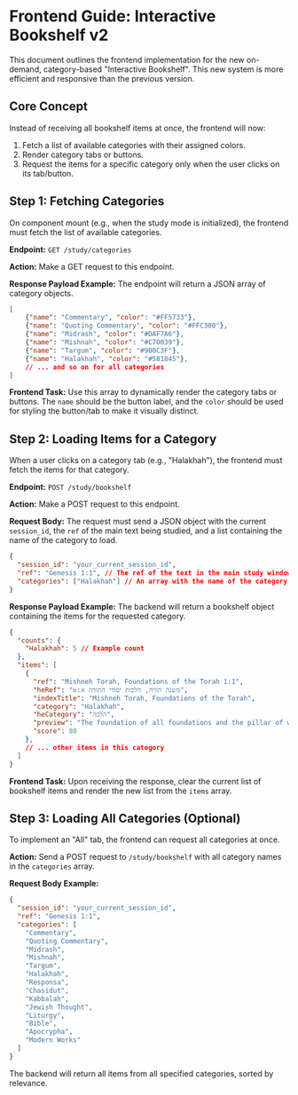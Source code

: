 # Frontend Guide: Interactive Bookshelf v2

This document outlines the frontend implementation for the new on-demand, category-based "Interactive Bookshelf". This new system is more efficient and responsive than the previous version.

## Core Concept

Instead of receiving all bookshelf items at once, the frontend will now:
1.  Fetch a list of available categories with their assigned colors.
2.  Render category tabs or buttons.
3.  Request the items for a specific category only when the user clicks on its tab/button.

## Step 1: Fetching Categories

On component mount (e.g., when the study mode is initialized), the frontend must fetch the list of available categories.

**Endpoint:** `GET /study/categories`

**Action:** Make a GET request to this endpoint.

**Response Payload Example:**
The endpoint will return a JSON array of category objects.

```json
[
    {"name": "Commentary", "color": "#FF5733"},
    {"name": "Quoting Commentary", "color": "#FFC300"},
    {"name": "Midrash", "color": "#DAF7A6"},
    {"name": "Mishnah", "color": "#C70039"},
    {"name": "Targum", "color": "#900C3F"},
    {"name": "Halakhah", "color": "#581845"},
    // ... and so on for all categories
]
```

**Frontend Task:**
Use this array to dynamically render the category tabs or buttons. The `name` should be the button label, and the `color` should be used for styling the button/tab to make it visually distinct.

## Step 2: Loading Items for a Category

When a user clicks on a category tab (e.g., "Halakhah"), the frontend must fetch the items for that category.

**Endpoint:** `POST /study/bookshelf`

**Action:** Make a POST request to this endpoint.

**Request Body:**
The request must send a JSON object with the current `session_id`, the `ref` of the main text being studied, and a list containing the name of the category to load.

```json
{
  "session_id": "your_current_session_id",
  "ref": "Genesis 1:1", // The ref of the text in the main study window (snapshot.focus.ref)
  "categories": ["Halakhah"] // An array with the name of the category the user clicked
}
```

**Response Payload Example:**
The backend will return a bookshelf object containing the items for the requested category.

```json
{
  "counts": {
    "Halakhah": 5 // Example count
  },
  "items": [
    {
      "ref": "Mishneh Torah, Foundations of the Torah 1:1",
      "heRef": "משנה תורה, הלכות יסודי התורה א:א",
      "indexTitle": "Mishneh Torah, Foundations of the Torah",
      "category": "Halakhah",
      "heCategory": "הלכה",
      "preview": "The foundation of all foundations and the pillar of wisdom is to know that there is a Primary Being...",
      "score": 80
    },
    // ... other items in this category
  ]
}
```

**Frontend Task:**
Upon receiving the response, clear the current list of bookshelf items and render the new list from the `items` array.

## Step 3: Loading All Categories (Optional)

To implement an "All" tab, the frontend can request all categories at once.

**Action:**
Send a POST request to `/study/bookshelf` with all category names in the `categories` array.

**Request Body Example:**
```json
{
  "session_id": "your_current_session_id",
  "ref": "Genesis 1:1",
  "categories": [
    "Commentary",
    "Quoting Commentary",
    "Midrash",
    "Mishnah",
    "Targum",
    "Halakhah",
    "Responsa",
    "Chasidut",
    "Kabbalah",
    "Jewish Thought",
    "Liturgy",
    "Bible",
    "Apocrypha",
    "Modern Works"
  ]
}
```
The backend will return all items from all specified categories, sorted by relevance.
